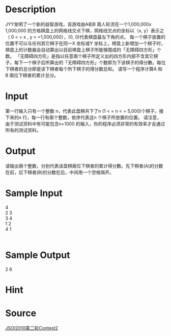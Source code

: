 
# Description

<div class="content"> JYY发明了一个新的益智游戏，该游戏由A和B 兩人轮流在一个1,000,000x 1,000,000 的方格棋盘上的网格线交点下棋，网格线交点的坐标以（x, y）表示之（ 0 &lt; = x , y &lt; =1,000,000），(0, 0)代表棋盘最左下角的点。
每一个棋子放置的位置不可以与任何其它棋子在同一X 坐标或Y 坐标上，棋盘上新增加一个棋子时，棋盘上的计数器会自动算出以目前棋盘上棋子所能够围成的「无障碍四方形」个数。
「无障碍四方形」是指以任意兩个棋子所定义出的四方形内部不含其它棋子，每下一个棋子后所算出的「无障碍四方形」个数即为下该棋子的得分數。每位下棋者的总分即是该下棋者每个所下棋子的得分数总和。
请写一个程序计算A 和 B 兩位下棋者的累计总分。

</div>

# Input

<div class="content">第一行输入只有一个整数 n，代表此盘棋共下了n (1 &lt; = n &lt; = 5,000)个棋子。接下來的n 行，每一行有兩个整数，依序代表这n 个棋子所放置的位置。
请注意，由于测试资料中有可能包含n=1000 的输入，你的程序必须非常的有效率才会通过所有的测试资料。

</div>

# Output

<div class="content">请输出兩个整数，分别代表该盘棋兩位下棋者的累计得分數。先下棋者(A)的分数在前，后下棋者(B)的分数在后，中间用一个空格隔开。

</div>

# Sample Input

<div class="content"><span class="sampledata">4      <br/>
2  3    <br/>
3  4    <br/>
1  2    <br/>
4  1    <br/>
<br/>
</span></div>

# Sample Output

<div class="content"><span class="sampledata">2  6    <br/>
</span></div>

# Hint

<div class="content"><p></p></div>

# Source

<div class="content"><p><a href="problemset.php?search=JSOI2010第二轮Contest2">JSOI2010第二轮Contest2</a></p></div>

